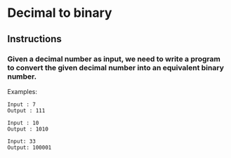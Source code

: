# Decimal to binary


## Instructions 

### Given a decimal number as input, we need to write a program to convert the given decimal number into an equivalent binary number.

Examples: 

```
Input : 7
Output : 111

Input : 10
Output : 1010

Input: 33
Output: 100001

```
  
